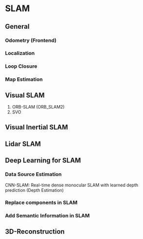 # SLAM

## General

### Odometry (Frontend)

### Localization

### Loop Closure

### Map Estimation

## Visual SLAM

1. ORB-SLAM (ORB_SLAM2)
2. SVO

## Visual Inertial SLAM

## Lidar SLAM


## Deep Learning for SLAM

### Data Source Estimation

CNN-SLAM: Real-time dense monocular SLAM with learned depth prediction (Depth Estimation)

### Replace components in SLAM


### Add Semantic Information in SLAM

## 3D-Reconstruction

